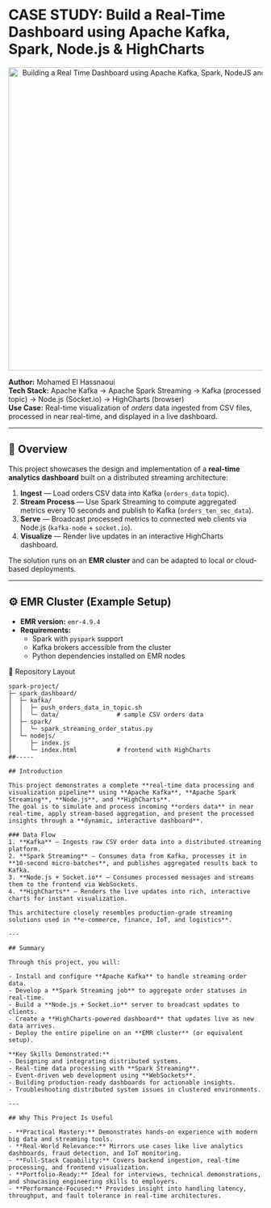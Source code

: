 # CASE STUDY: Build a Real-Time Dashboard using Apache Kafka, Spark, Node.js & HighCharts

<p align="center">
  <img width="600" height="600" alt="Building a Real Time Dashboard using Apache Kafka, Spark, NodeJS and HighCharts" src="https://github.com/user-attachments/assets/d5357ce6-acfd-4e31-be9d-79f0022fc226" />
</p>


**Author:** Mohamed El Hassnaoui  
**Tech Stack:** Apache Kafka → Apache Spark Streaming → Kafka (processed topic) → Node.js (Socket.io) → HighCharts (browser)  
**Use Case:** Real-time visualization of *orders* data ingested from CSV files, processed in near real-time, and displayed in a live dashboard.

---

## 📌 Overview

This project showcases the design and implementation of a **real-time analytics dashboard** built on a distributed streaming architecture:

1. **Ingest** — Load orders CSV data into Kafka (`orders_data` topic).  
2. **Stream Process** — Use Spark Streaming to compute aggregated metrics every 10 seconds and publish to Kafka (`orders_ten_sec_data`).  
3. **Serve** — Broadcast processed metrics to connected web clients via Node.js (`kafka-node` + `socket.io`).  
4. **Visualize** — Render live updates in an interactive HighCharts dashboard.

The solution runs on an **EMR cluster** and can be adapted to local or cloud-based deployments.

---

## ⚙️ EMR Cluster (Example Setup)

- **EMR version:** `emr-4.9.4`  
- **Requirements:**  
  - Spark with `pyspark` support  
  - Kafka brokers accessible from the cluster  
  - Python dependencies installed on EMR nodes

📂 Repository Layout

```plaintext
spark-project/
├─ spark_dashboard/
│  ├─ kafka/
│  │  ├─ push_orders_data_in_topic.sh
│  │  └─ data/                # sample CSV orders data
│  ├─ spark/
│  │  └─ spark_streaming_order_status.py
│  └─ nodejs/
│     ├─ index.js
│     └─ index.html           # frontend with HighCharts
##-----

## Introduction

This project demonstrates a complete **real-time data processing and visualization pipeline** using **Apache Kafka**, **Apache Spark Streaming**, **Node.js**, and **HighCharts**.  
The goal is to simulate and process incoming **orders data** in near real-time, apply stream-based aggregation, and present the processed insights through a **dynamic, interactive dashboard**.

### Data Flow
1. **Kafka** — Ingests raw CSV order data into a distributed streaming platform.
2. **Spark Streaming** — Consumes data from Kafka, processes it in **10-second micro-batches**, and publishes aggregated results back to Kafka.
3. **Node.js + Socket.io** — Consumes processed messages and streams them to the frontend via WebSockets.
4. **HighCharts** — Renders the live updates into rich, interactive charts for instant visualization.

This architecture closely resembles production-grade streaming solutions used in **e-commerce, finance, IoT, and logistics**.

---

## Summary

Through this project, you will:

- Install and configure **Apache Kafka** to handle streaming order data.
- Develop a **Spark Streaming job** to aggregate order statuses in real-time.
- Build a **Node.js + Socket.io** server to broadcast updates to clients.
- Create a **HighCharts-powered dashboard** that updates live as new data arrives.
- Deploy the entire pipeline on an **EMR cluster** (or equivalent setup).

**Key Skills Demonstrated:**
- Designing and integrating distributed systems.
- Real-time data processing with **Spark Streaming**.
- Event-driven web development using **WebSockets**.
- Building production-ready dashboards for actionable insights.
- Troubleshooting distributed system issues in clustered environments.

---

## Why This Project Is Useful

- **Practical Mastery:** Demonstrates hands-on experience with modern big data and streaming tools.
- **Real-World Relevance:** Mirrors use cases like live analytics dashboards, fraud detection, and IoT monitoring.
- **Full-Stack Capability:** Covers backend ingestion, real-time processing, and frontend visualization.
- **Portfolio-Ready:** Ideal for interviews, technical demonstrations, and showcasing engineering skills to employers.
- **Performance-Focused:** Provides insight into handling latency, throughput, and fault tolerance in real-time architectures.


